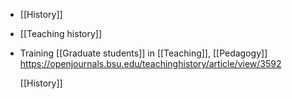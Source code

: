 - [[History]]
- [[Teaching history]]
- Training [[Graduate students]] in [[Teaching]], [[Pedagogy]] https://openjournals.bsu.edu/teachinghistory/article/view/3592
  
  [[History]]